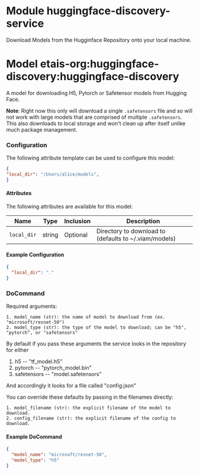 # Module huggingface-discovery-service 

Download Models from the Hugginface Repository onto your local machine.

# Model etais-org:huggingface-discovery:huggingface-discovery

A model for downloading H5, Pytorch or Safetensor models from Hugging Face.

**Note**: Right now this only will download a single `.safetensors` file and so will not work with
large models that are comprised of multiple `.safetensors`. This also downloads to local storage and
won't clean up after itself unlike much package management.

### Configuration
The following attribute template can be used to configure this model:

```json
{
"local_dir": "/Users/alice/models",
}
```

#### Attributes

The following attributes are available for this model:

| Name          | Type   | Inclusion | Description                |
|---------------|--------|-----------|----------------------------|
| `local_dir`   | string | Optional  | Directory to download to (defaults to ~/.viam/models) |

#### Example Configuration

```json
{
  "local_dir": "."
}
```

### DoCommand

Required arguments:
```
1. model_name (str): the name of model to download from (ex. "microsoft/resnet-50")
2. model_type (str): the type of the model to download; can be "h5", "pytorch", or "safetensors"
```

By default if you pass these arguments the service looks in the repository for either

1. h5 -- "tf_model.h5"
2. pytorch -- "pytorch_model.bin"
3. safetensors -- "model.safetensors"

And accordingly it looks for a file called "config.json"

You can override these defaults by passing in the filenames directly:
```
1. model_filename (str): the explicit filename of the model to download.
2. config_filename (str): the explicit filename of the config to download.
```

#### Example DoCommand

```json
{
  "model_name": "microsoft/resnet-50",
  "model_type": "h5"
}
```
